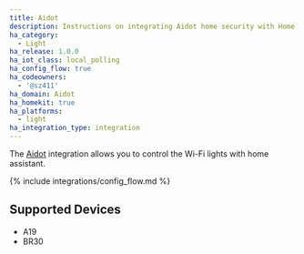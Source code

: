 ```yaml
---
title: Aidot
description: Instructions on integrating Aidot home security with Home Assistant.
ha_category:
  - Light
ha_release: 1.0.0
ha_iot_class: local_polling
ha_config_flow: true
ha_codeowners:
  - '@sz411'
ha_domain: Aidot
ha_homekit: true
ha_platforms:
  - light
ha_integration_type: integration
---
```


The [Aidot](https://www.aidot.com/) integration allows you to control the Wi-Fi lights with home assistant.

{% include integrations/config_flow.md %}

## Supported Devices

- A19
- BR30